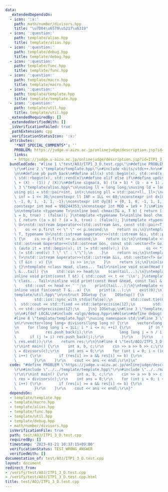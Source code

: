 ```yaml
---
data:
  _extendedDependsOn:
  - icon: ':x:'
    path: math/number/divisors.hpp
    title: "\u7D04\u6570\u5217\u6319"
  - icon: ':question:'
    path: template/alias.hpp
    title: template/alias.hpp
  - icon: ':question:'
    path: template/debug.hpp
    title: template/debug.hpp
  - icon: ':question:'
    path: template/func.hpp
    title: template/func.hpp
  - icon: ':question:'
    path: template/macro.hpp
    title: template/macro.hpp
  - icon: ':question:'
    path: template/template.hpp
    title: template/template.hpp
  - icon: ':question:'
    path: template/util.hpp
    title: template/util.hpp
  _extendedRequiredBy: []
  _extendedVerifiedWith: []
  _isVerificationFailed: true
  _pathExtension: cpp
  _verificationStatusIcon: ':x:'
  attributes:
    '*NOT_SPECIAL_COMMENTS*': ''
    PROBLEM: https://judge.u-aizu.ac.jp/onlinejudge/description.jsp?id=ITP1_3_D
    links:
    - https://judge.u-aizu.ac.jp/onlinejudge/description.jsp?id=ITP1_3_D
  bundledCode: "#line 1 \"test/AOJ/ITP1_3_D.test.cpp\"\n#define PROBLEM \"https://judge.u-aizu.ac.jp/onlinejudge/description.jsp?id=ITP1_3_D\"\
    \r\n#line 2 \"template/template.hpp\"\n#include <bits/stdc++.h>\n#line 3 \"template/macro.hpp\"\
    \n\n#define pb push_back\n#define all(x) std::begin(x), std::end(x)\n#define rall(x)\
    \ std::rbegin(x), std::rend(x)\n#define elif else if\n#define updiv(N, X) (((N)\
    \ + (X) - (1)) / (X))\n#define sigma(a, b) ((a + b) * (b - a + 1) / 2)\n#line\
    \ 3 \"template/alias.hpp\"\n\nusing ll = long long;\nusing ld = long double;\n\
    using pii = std::pair<int, int>;\nusing pll = std::pair<ll, ll>;\nconstexpr int\
    \ inf = 1 << 30;\nconstexpr ll INF = 1LL << 60;\nconstexpr int dx[8] = {1, 0,\
    \ -1, 0, 1, -1, 1, -1};\nconstexpr int dy[8] = {0, 1, 0, -1, 1, 1, -1, -1};\n\
    constexpr int mod = 998244353;\nconstexpr int MOD = 1e9 + 7;\n#line 3 \"template/func.hpp\"\
    \n\ntemplate <typename T>\ninline bool chmax(T& a, T b) { return ((a < b) ? (a\
    \ = b, true) : (false)); }\ntemplate <typename T>\ninline bool chmin(T& a, T b)\
    \ { return ((a > b) ? (a = b, true) : (false)); }\ntemplate <typename T, typename\
    \ U>\nstd::ostream &operator<<(std::ostream &os, const std::pair<T, U> &p) {\n\
    \    os << p.first << \" \" << p.second;\n    return os;\n}\ntemplate <typename\
    \ T, typename U>\nstd::istream &operator>>(std::istream &is, std::pair<T, U> &p)\
    \ {\n    is >> p.first >> p.second;\n    return is;\n}\ntemplate <typename T>\n\
    std::ostream &operator<<(std::ostream &os, const std::vector<T> &v) {\n    for\
    \ (auto it = std::begin(v); it != std::end(v);) {\n        os << *it << ((++it)\
    \ != std::end(v) ? \" \" : \"\");\n    }\n    return os;\n}\ntemplate <typename\
    \ T>\nstd::istream &operator>>(std::istream &is, std::vector<T> &v) {\n    for\
    \ (T &in : v) {\n        is >> in;\n    }\n    return is;\n}\ninline void scan()\
    \ {}\ntemplate <class Head, class... Tail>\ninline void scan(Head &head, Tail\
    \ &...tail) {\n    std::cin >> head;\n    scan(tail...);\n}\ntemplate <class T>\n\
    inline void print(const T &t) { std::cout << t << '\\n'; }\ntemplate <class Head,\
    \ class... Tail>\ninline void print(const Head &head, const Tail &...tail) {\n\
    \    std::cout << head << ' ';\n    print(tail...);\n}\ntemplate <class... T>\n\
    inline void fin(const T &...a) {\n    print(a...);\n    exit(0);\n}\n#line 3 \"\
    template/util.hpp\"\n\nstruct IOSetup {\n    IOSetup() {\n        std::cin.tie(nullptr);\n\
    \        std::ios::sync_with_stdio(false);\n        std::cout.tie(0);\n      \
    \  std::cout << std::fixed << std::setprecision(12);\n        std::cerr << std::fixed\
    \ << std::setprecision(12);\n    }\n} IOSetup;\n#line 3 \"template/debug.hpp\"\
    \n\n#ifdef LOCAL\n#include <algo/debug.hpp>\n#else\n#define debug(...)\n#endif\n\
    #line 8 \"template/template.hpp\"\nusing namespace std;\n#line 3 \"math/number/divisors.hpp\"\
    \n\r\nvector<long long> divisors(long long n) {\r\n    vector<long long> res;\r\
    \n    for (long long i = 1LL; i * i <= n; ++i) {\r\n        if (n % i == 0) {\r\
    \n            res.push_back(i);\r\n            long long j = n / i;\r\n      \
    \      if (j != i) res.push_back(j);\r\n        }\r\n    }\r\n    sort(res.begin(),\
    \ res.end());\r\n    return res;\r\n}\n#line 4 \"test/AOJ/ITP1_3_D.test.cpp\"\n\
    \r\nint main() {\r\n    int a, b, c;\r\n    cin >> a >> b >> c;\r\n    auto res\
    \ = divisors(c);\r\n    int ans = 0;\r\n    for (int i = 0; i < (int)res.size();\
    \ i++) {\r\n        if (res[i] >= a && res[i] <= b) {\r\n            ans++;\r\n\
    \        }\r\n    }\r\n    cout << ans << endl;\r\n}\n"
  code: "#define PROBLEM \"https://judge.u-aizu.ac.jp/onlinejudge/description.jsp?id=ITP1_3_D\"\
    \r\n#include \"../../template/template.hpp\"\r\n#include \"../../math/number/divisors.hpp\"\
    \r\n\r\nint main() {\r\n    int a, b, c;\r\n    cin >> a >> b >> c;\r\n    auto\
    \ res = divisors(c);\r\n    int ans = 0;\r\n    for (int i = 0; i < (int)res.size();\
    \ i++) {\r\n        if (res[i] >= a && res[i] <= b) {\r\n            ans++;\r\n\
    \        }\r\n    }\r\n    cout << ans << endl;\r\n}"
  dependsOn:
  - template/template.hpp
  - template/macro.hpp
  - template/alias.hpp
  - template/func.hpp
  - template/util.hpp
  - template/debug.hpp
  - math/number/divisors.hpp
  isVerificationFile: true
  path: test/AOJ/ITP1_3_D.test.cpp
  requiredBy: []
  timestamp: '2023-03-21 10:37:15+09:00'
  verificationStatus: TEST_WRONG_ANSWER
  verifiedWith: []
documentation_of: test/AOJ/ITP1_3_D.test.cpp
layout: document
redirect_from:
- /verify/test/AOJ/ITP1_3_D.test.cpp
- /verify/test/AOJ/ITP1_3_D.test.cpp.html
title: test/AOJ/ITP1_3_D.test.cpp
---
```

